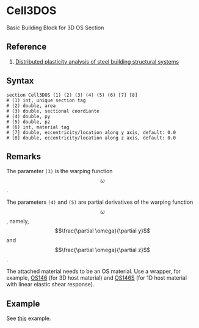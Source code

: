 # Cell3DOS

Basic Building Block for 3D OS Section

## Reference

1. [Distributed plasticity analysis of steel building structural systems](https://www.proquest.com/dissertations-theses/distributed-plasticity-analysis-steel-building/docview/304696456/se-2)

## Syntax

```
section Cell3DOS (1) (2) (3) (4) (5) (6) [7] [8]
# (1) int, unique section tag
# (2) double, area
# (3) double, sectional coordiante
# (4) double, py
# (5) double, pz
# (6) int, material tag
# [7] double, eccentricity/location along y axis, default: 0.0
# [8] double, eccentricity/location along z axis, default: 0.0
```

## Remarks

The parameter `(3)` is the warping function $$\omega$$.

The parameters `(4)` and `(5)` are partial derivatives of the warping function $$\omega$$, namely,
$$\frac{\partial \omega}{\partial y}$$ and $$\frac{\partial \omega}{\partial z}$$.

The attached material needs to be an OS material.
Use a wrapper, for example, [OS146](../../Material/Wrapper/OS146.md) (for 3D host material)
and [OS146S](../../Material/Wrapper/OS146S.md) (for 1D host material with linear elastic shear response).

## Example

See [this](../../../Example/Structural/Statics/thin-walled-section.md) example.
